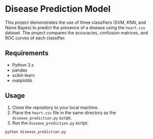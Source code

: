 # Disease Prediction Model

This project demonstrates the use of three classifiers (SVM, KNN, and Naive Bayes) to predict the presence of a disease using the `heart.csv` dataset. The project compares the accuracies, confusion matrices, and ROC curves of each classifier.

## Requirements

- Python 3.x
- pandas
- scikit-learn
- matplotlib

## Usage

1. Clone the repository to your local machine.
2. Place the `heart.csv` file in the same directory as the `disease_prediction.py` script.
3. Run the `disease_prediction.py` script:

```bash
python disease_prediction.py
